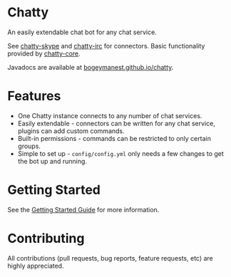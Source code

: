 Chatty
======
An easily extendable chat bot for any chat service.

See [chatty-skype](https://github.com/bogeymanEST/chatty-skype) and [chatty-irc](https://github.com/bogeymanEST/chatty-irc) for connectors.
Basic functionality provided by [chatty-core](https://github.com/bogeymanEST/chatty-core).

Javadocs are available at [bogeymanest.github.io/chatty](http://bogeymanest.github.io/chatty).

Features
========
- One Chatty instance connects to any number of chat services.
- Easily extendable - connectors can be written for any chat service, plugins can add custom commands.
- Built-in permissions - commands can be restricted to only certain groups.
- Simple to set up - `config/config.yml` only needs a few changes to get the bot up and running.

Getting Started
===============
See the [Getting Started Guide](https://github.com/bogeymanEST/chatty/wiki/Getting-Started) for more information.

Contributing
============
All contributions (pull requests, bug reports, feature requests, etc) are highly appreciated.
